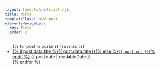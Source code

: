 ```yaml
---
layout: layouts/postslist.njk
title: Posts
templateClass: tmpl-post
eleventyNavigation:
  key: Posts
  order: 2
---
```


<ul>
{% for post in postslist | reverse %}
  <li>
    <a href="{{ post.url | url }}">{% if post.data.title %}{{ post.data.title }}{% else %}<code>{{ post.url }}</code>{% endif %}</a>
    <time  datetime="{{ post.date | htmlDateString }}">{{ post.date | readableDate }}</time>
  </li>
{% endfor %}
</ul>